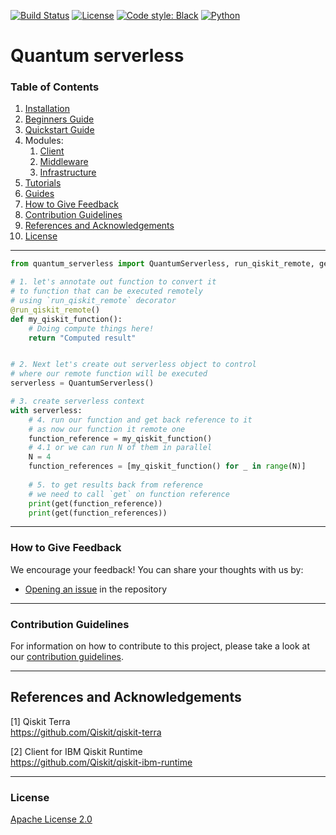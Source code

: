 [![Build Status](https://travis.ibm.com/IBM-Q-Software/quantum-serverless.svg?token=8bkmZjRfW1zDMz5pG1sX&branch=main)](https://travis.ibm.com/IBM-Q-Software/quantum-serverless)
[![License](https://img.shields.io/github/license/qiskit-community/quantum-prototype-template?label=License)](https://github.com/qiskit-community/quantum-prototype-template/blob/main/LICENSE.txt)
[![Code style: Black](https://img.shields.io/badge/Code%20style-Black-000.svg)](https://github.com/psf/black)
[![Python](https://img.shields.io/badge/Python-3.7%20%7C%203.8%20%7C%203.9%20%7C%203.10-informational)](https://www.python.org/)


# Quantum serverless

### Table of Contents

1. [Installation](INSTALL.md)
2. [Beginners Guide](docs/beginners_guide.md)
3. [Quickstart Guide](docs/quickstart_guide.md)
4. Modules:
   1. [Client](./client)
   2. [Middleware](./manager)
   3. [Infrastructure](./infrastructure)
5. [Tutorials](docs/tutorials/)
6. [Guides](docs/guides/)
7. [How to Give Feedback](#how-to-give-feedback)
8. [Contribution Guidelines](#contribution-guidelines)
9. [References and Acknowledgements](#references-and-acknowledgements)
10. [License](#license)

----------------------------------------------------------------------------------------------------

```python
from quantum_serverless import QuantumServerless, run_qiskit_remote, get

# 1. let's annotate out function to convert it 
# to function that can be executed remotely
# using `run_qiskit_remote` decorator
@run_qiskit_remote()
def my_qiskit_function():
    # Doing compute things here!
    return "Computed result"


# 2. Next let's create out serverless object to control 
# where our remote function will be executed
serverless = QuantumServerless()

# 3. create serverless context 
with serverless:
    # 4. run our function and get back reference to it
    # as now our function it remote one
    function_reference = my_qiskit_function()
    # 4.1 or we can run N of them in parallel
    N = 4
    function_references = [my_qiskit_function() for _ in range(N)]
    
    # 5. to get results back from reference 
    # we need to call `get` on function reference
    print(get(function_reference))
    print(get(function_references))
```

----------------------------------------------------------------------------------------------------

### How to Give Feedback

We encourage your feedback! You can share your thoughts with us by:
- [Opening an issue](https://github.com/Qiskit-Extensions/quantum-serverless/issues) in the repository


----------------------------------------------------------------------------------------------------

### Contribution Guidelines

For information on how to contribute to this project, please take a look at our [contribution guidelines](CONTRIBUTING.md).


----------------------------------------------------------------------------------------------------

## References and Acknowledgements
[1] Qiskit Terra \
    https://github.com/Qiskit/qiskit-terra

[2] Client for IBM Qiskit Runtime \
    https://github.com/Qiskit/qiskit-ibm-runtime


----------------------------------------------------------------------------------------------------

### License
[Apache License 2.0](LICENSE.txt)